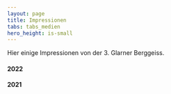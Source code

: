 ```yaml
---
layout: page
title: Impressionen
tabs: tabs_medien
hero_height: is-small
---
```


Hier einige Impressionen von der 3. Glarner Berggeiss.

#### 2022

<script src="https://cdn.jsdelivr.net/npm/publicalbum@latest/embed-ui.min.js" async></script>
<div class="pa-gallery-player-widget" style="width:100%; height:480px; display:none;"
  data-link="https://photos.app.goo.gl/qoeEjE9X25iyUuC86"
  data-title="Glarner Berggeiss 2022"
  data-description="18 new items added to shared album">
  <object data="https://lh3.googleusercontent.com/Vl3yy_-atMtzgCKnVUSVvWg2OXB8kmBdQg188uN0TpRR_NYrfTpytf6cILYAiAK10M0ifzm1LIj4TBTE9Ms3ugGOKb9fU5o8jpqlPtr_oNhv_V5Md8UJ2rpbBIOxRni4rLbQI4KcRg=w1920-h1080"></object>
  <object data="https://lh3.googleusercontent.com/8Z-nUZ_qQornZ5WdY5KgVrdh0jSVdngL85bhOYsv8j3npustHJ-7pQv6DE_LBck06uQTT5yFn3kHxYH6dnQviEmNPidoOMau618KgZhPsUemeKWFibyNK7YFamIXkj0IbxKm15dx9w=w1920-h1080"></object>
  <object data="https://lh3.googleusercontent.com/ASeSGLlgxWBJoBfstfwc0qRvnXIKgDXUNbbkWFsQqJHNhXQ-HRYwDAnrYV8pAQMgQHq7QRn1WZPwraf_Js3hKvUUd15K0DbYb2UQl52atyrT3SzSeAPMCwBV1QxPwPG4n7mjDKyYkw=w1920-h1080"></object>
  <object data="https://lh3.googleusercontent.com/ZunzPD_e2aZH23XBk4NcGYj2-WEqJ5zcRyC_gR0avhw6XSoxRH_kDukj6z9wPTnlCiwZjZaR99cFU95seBR_LpxpJrSmD6Pbf5HoRSirJk0PnM7cX32cIK6ns0icaUla567PNsJM3Q=w1920-h1080"></object>
  <object data="https://lh3.googleusercontent.com/kRw92B-LzciiKKOVTRO8ynopqZS9iK338WpWuq2wWryovp1BAI042Bq6FjANpcIQQNmp11i30-hqrDP8BwVvBsjJCKEipT0dcOK4HQHLCLG-BcoLvDVdzvRPo_nCnQX2uPIkxzoB7g=w1920-h1080"></object>
  <object data="https://lh3.googleusercontent.com/9-fqcTtufTVkMVr4opnWDN3fyh5sNwD4Q3Pu9z4_CbdmRLI0AFZYm5i7S9ylMD25RbxuUnHwSIt2FxWus2R1WEtEX4V6T0gsGNY2EobYDoWoJ4x990m0QKrTDBNDqCWJoA3s_78CuQ=w1920-h1080"></object>
  <object data="https://lh3.googleusercontent.com/q6XB8R7UXq42MPAKzqZOJUNnpKgHdS2qsgEDchSnx8comibZCizuo8hTqCSLFz2BF8EzufUhtaZfzJ5N_Y8gyBRj0pQGdDDV_XcuzoOYdUoW4auGAP5_K1lrvVLJVQEutQEBePDqbA=w1920-h1080"></object>
  <object data="https://lh3.googleusercontent.com/3Rx90a2YSQgIMTLOmt26bp62NFnWEKRQb1aDbiMYEyFZSVctigfdkj1V09rt1rOmrKPDrLognuJ2s742XfFwSedtzbXlKi8bH1ebUuY7RkozskGZrInL5Hi23kFRgO3eIicUMia_RQ=w1920-h1080"></object>
  <object data="https://lh3.googleusercontent.com/rN23oZObYl1cYN7NcjDjz74HNzGnPdDpilbfKrDCAo25S0NANgXQcumRm4kqbF72GwbO1A29tWf_c7EIk0wwJ6o0J5BL_OJd5dikWxX1jfJE4oDLeq_2qasvsNQH-rb6XT0q739qmQ=w1920-h1080"></object>
  <object data="https://lh3.googleusercontent.com/4JSViraaLMXSA3A6uzsJNeH8b7lnX6TYrqqfO7AvOZxjkonfa8QENA5s3sA7OBqXFv3JirMRGkn5j8ZaN1YwPqH09i-uPVl9v3kqiHkRfaL1aEaB8fazeM8cAbMVbcjqlqvLoDhxfA=w1920-h1080"></object>
  <object data="https://lh3.googleusercontent.com/yvak5anA4vRZo58OTZUNswQtue47HRlljH-KBduE5-WuovItNryLu9cLdKClelE2NWOP__PFNHLITZJP-eCbwbo6_oV7kxOgWlUJFu5zLod0tu8qlXOZlNFnK8SwKpXxthemhA2vLw=w1920-h1080"></object>
  <object data="https://lh3.googleusercontent.com/oIYs6UN-A-IMGAqXXx4KFgMemFheGczzIM2KodHEuEWXzsSHal6v6ZC3jOdJlIAp75NVu23KY1Z6I4jsTSdU3jmdozfcvJkNsw1EeRQtCN91EsR958Vbv4K8Yo9YfIeQFzpOJ0fPdA=w1920-h1080"></object>
  <object data="https://lh3.googleusercontent.com/FeO20y6EWvEZEar0ebZVySWIiqS6eT_BCmH4FqQAnMXugMSNKRCcXk9nbYLmpVAcYulHc1o_RUX2UNzzm3VXzCrZrorNTn38uTX0JKZdxOnyGqiSE-rS_VjbACXIM-GYDyxfV18ASQ=w1920-h1080"></object>
  <object data="https://lh3.googleusercontent.com/OZaEnZZ2Ifv-ELLQHvbTor8f1pAOmBFM6zcs6l-bEQffazNt5bu6UBpppB2ue6-IToX3ClKn48EiZT5H8tPvUMC86djfnlEh_oZcri_8Z8U2WSFOcrPZVp-EMpZeMQDFXV4CfRnOqw=w1920-h1080"></object>
  <object data="https://lh3.googleusercontent.com/GmXHy0Hxk-ok5ZZkbhwItQSxzOutdjdBSDomH2D8MVPuND66mqA-_GcbjxIazV1puHnHItRNdz8NXD8rAMX9JXHI8MTuRDNsDrLsraWQ1a84CJ3DKPaxmcXPBerP5Scc3vres7ZpSA=w1920-h1080"></object>
  <object data="https://lh3.googleusercontent.com/4SGUuYEJAqcIzhhJBqNlvaJpwzlXpQwXx1rsV05PPKE1jfvDIPW1U3JfeFVgmBNOOJsL-Q25cbDnjYeCqr5vd1UshxCZx36WfonIqlJss7XzwnAcS1EQBbLU3bwy8QfgdhfOdJCncQ=w1920-h1080"></object>
  <object data="https://lh3.googleusercontent.com/BAUZsgC11GAweWmoc22ED6NBo84v4ZiDjxWDAK_deR6A6Sj-iwwmmo5xNL82QcYttX_lBfBI-M5x4ABAA-DAoDIDtuybtQKECX9GrWLWrmG3NrLRWi8Y8rIT5ZXBFY1WNtDfMvbYCA=w1920-h1080"></object>
  <object data="https://lh3.googleusercontent.com/FgmVAdAt4FPiVW8f-IaeV7tVuKnvsjZQwIxveWFfkNCZxXKs26ETu8byZius9axUwJU8Bh8OVQx_gfDOMbKa0age_mkWqu2Xuj3uK11igL9fhIKhfG60nTXYOyKezQVrhpFgcinfuw=w1920-h1080"></object>
</div>



#### 2021

<script src="https://cdn.jsdelivr.net/npm/publicalbum@latest/embed-ui.min.js" async></script>
<div class="pa-gallery-player-widget" style="width:100%; height:480px; display:none;"
  data-link="https://photos.app.goo.gl/hFTS9tkVXmt7oswq6"
  data-title="Glarner Berggeiss 2021"
  data-description="127 new photos added to shared album">
  <object data="https://lh3.googleusercontent.com/VEnMdELXfcfWYACVNsrBBoItCwcoss42enLdxX0Am0ZvfZYGqGQItnn_r-eV7IacTVM_DHxMj-3MdxE24KV04ixCq6On2v_JROv2t4A2oj1qCS3Rw3uVgTBGfQ7HxSJh0i9j1DP34g=w1920-h1080"></object>
  <object data="https://lh3.googleusercontent.com/85vxjx7l6jLkIlzlo6jDFFvmUQRVsp9A8F0pD12weKdv4wJl2hhe7mTbSoXnGdfrSEoTlJbNuMZ5cyqscQM1usBXan3q783dj7tdotr2apsblpx_sRdimVeFzcebEMNe4R-YziSGrA=w1920-h1080"></object>
  <object data="https://lh3.googleusercontent.com/1kYia5gQD3BYpKPxdhe95adKxiyQhakZH6I9CnoLrb_U6J0cw-AsUrEhzp8QheI5zzpC8qLSa_syNMoqDIlfnsqcazbewyF5NXzcGhAU4SKCpEDJQRPwiCBLA8ZjNTnR1tGO0sG-1A=w1920-h1080"></object>
  <object data="https://lh3.googleusercontent.com/PtGNmT-QnWr06VnQyI2ak7VU7oYDDiZ5YSpgFT0EsVfTZVRhN7P9uuZ3WvOzTZoghqhqiNhPp_E8PnPHY4t6hOFPxnuTSD966BnnUo3xTi8vhnI235VS1Gf63Ns0f7-kS3d2FtgiuA=w1920-h1080"></object>
  <object data="https://lh3.googleusercontent.com/aSLmjS49PHZdeV31CRiocymASIyD91L7ht0rxjDYWRI1O1AOX2opQTE-FuQlT9HfvrAGrvP-FuzdHMbuYpus5Q0YykrIHcfqYdHJUCTu3zc_kFGnGadgyMa1xhp6O-f3tnPss1QySA=w1920-h1080"></object>
  <object data="https://lh3.googleusercontent.com/MDVWLzGIDCXePSRIZQA0Pu_uCfOyZbq39CdC3bLvML4lWYYovlHo470GtgWYXWnQK2rrwB_jYTHuhZT-kmfyzvWl5HRQJ3_s7kEJ4yM0bZonljvKXef33UDkal4EvOa2o1DQLWICcw=w1920-h1080"></object>
  <object data="https://lh3.googleusercontent.com/6EnHva2W_2poIUb6zN05kz-i4vpHNSV1ioLBNjfIvm0l1By37Ncn_Aunea8MhoGnSnQ-vtRe2e9khzHSCffTFsbImzF_eQI4PPBhx8uTHhlfeLLjBchtcuCuctSrU0r3ZpS6H1vHXA=w1920-h1080"></object>
  <object data="https://lh3.googleusercontent.com/54kJQcdla9qdtIQMmvWJ5UsCWfLL_1c5NsKMn0M1itk-N1MHly91FEkqvWEWfhVy8Qk1G3uXSz2LgGBiyifGbxtyPX7eQVe0HoAtVlwfAi4v3lRQR2ltXo44SF1oR4BjRe5x5DwYHw=w1920-h1080"></object>
  <object data="https://lh3.googleusercontent.com/MVDi_GVP7RlcgX3eLK_OHj6bfJrRSL7oa9lMa7NNJ1LsI-OH5ac7xx9jb-YlIAI9hG0voPNNLLV_SnGAej66FLjchrbu_VrSyqgxEdzNuSkqkYrZG0OhymKTCu3810NuePw7heClUA=w1920-h1080"></object>
  <object data="https://lh3.googleusercontent.com/B2hIQ3p21WRcI1MXdYnSAUcfpO7U_qbniKLiQ35YRDtv_B2tlbeVA7yKkp9g6Je7PpOgQ2shwOZ-HNrAjGq5RJ5p7Mukd7zTuNesa95LuowNv3ueIcQoKNORDyp1wgjrtKoPp2jRrA=w1920-h1080"></object>
  <object data="https://lh3.googleusercontent.com/se-0JC5gAXOiTFhe83-XDLuQt6jxUrr_EzQaf8s0gAjp72_I3sty0YVuP29Swoy9hPWmPmjvsgKiej8pY4qWEbx_Hx2QTqOHWQ9T_u8ez4Au3JTdZcQkusiOXJzzai3OhSqz6aMi2A=w1920-h1080"></object>
  <object data="https://lh3.googleusercontent.com/h6eH-e58fQ0bSs5yKRYFP7tQBjtVe-a1KqSUI2LGv1MAaCWhPhNnoPYhYIcYGY7ezhQiEUyQJkJyWGPILE-hMs_25xQbdW-wFDUbimKJCYVEae3bxZ3Zv9k_zgGL1VyjEamgqPM2PQ=w1920-h1080"></object>
  <object data="https://lh3.googleusercontent.com/hWzZ2GLt6c6h3jceCzGSBBrp8iM_jnOWt8uOjYvVfr2i-mau3kORCSEIISee2pNYyeIQUZ6daL3GS29PlhHiNT0NWJVDFDWvJLTc645YTieWpIq8VAOZy6Ozoor5YX5o9S5jz0iSzA=w1920-h1080"></object>
  <object data="https://lh3.googleusercontent.com/T6mlQY5ijaDntBKgN_ppgQOdC1I2VG2OqZyqOs5_4XcL9b_Ck1G4PYfxfP8dHYXvbW9r8ezSbzV3m1wz29gC4fLT6boDtOxdJAV4TeHfiHmxVE60YJmnQq36ZcPPrQr7bLoW6XLTrw=w1920-h1080"></object>
  <object data="https://lh3.googleusercontent.com/9jcMZukoOJDnbeYx2iM8krbhy4T96f7INdAGy73rVxAruTw88fr21gdUewnvacHksPFg8TLWPUaHKKYf-ucMm20xjJvCykfeKWnP_Nd8Y-7mBwCl9dUfjJfab8dAmXyODhm9IWwudw=w1920-h1080"></object>
  <object data="https://lh3.googleusercontent.com/-NzOhF0qSK-4MAh2ciq-VqK_BGvrhnS01Qr_byKpSfGFU1wHf39Q2HJ4pDeJyP3b_wGE3mdkjhUd4DITuWXy0vNuLGDdZAzlj-A_lrq8CB9rUegt3c_n9WwZXCN6RIWpwcFw7zoqrA=w1920-h1080"></object>
  <object data="https://lh3.googleusercontent.com/25QGyvaAYFWTxwrcOPahHPECisj_D2Lix61mJkl4BHZyOqMWDKizKueNiGE2_7q4f48tmORX2gTtbQXoTyHDF9gBYa09FbuvRA8oIYB34AaaN3gpR-PqNe6J0p5lANH4wkqd4MiOvg=w1920-h1080"></object>
  <object data="https://lh3.googleusercontent.com/_o-MNHCPki-NvViSXr6OfaWecUm58OUpHI4Xi1wGFuq_r1-NkGoTJl-RsIkmeB-Dd8gsjb9Z-RxT0g-_w82prTqyKobEKWWlh8kID1n1O5qMZfrtCto7pCVQCNoiVpBMRnAOLyFTIg=w1920-h1080"></object>
  <object data="https://lh3.googleusercontent.com/JmmuyEvxHjLqcTp9UCMwCmkrjfUTSB-PLfiLpSeCmSelpIXNfMRTN7to2vYDE-5_X914KtwqPgMxc_381lApBKP4gEEnj4UT2gPd2icG0N--uoz95IqjYy7CeX0CnildM2d2KlPumw=w1920-h1080"></object>
  <object data="https://lh3.googleusercontent.com/pi1QLkRnWPPHgO1ZkJBm1XacpXkbpu71oUT0_EMNfYYFrVjgFJrZX4ek88JAoGEMD_1uMVlNXffjKIK8z_ibCLPzURvickkL564jHJZMsUa0Fh0swGUnoekLEETZXYFA7SncRVfoRQ=w1920-h1080"></object>
  <object data="https://lh3.googleusercontent.com/Q7KcQs632cmzSGZmvFaNKm5XogqH12qSV9OOHbVRwVX_4ZRiQKXIAiLZMruaobJmKWnTylaiqi8f6x90b8vkX6X0AZa1Z_NXhiORqswNn877w3ltoHMPxCjAniZiNOzFucGuNcGsQg=w1920-h1080"></object>
  <object data="https://lh3.googleusercontent.com/pXo-X7CUnaZATWBOeeIY7NX9Jh8fta0PE5C_4ixcZzndISnSgCddPZGxMpBJKJgm-CssWLPfb2peHr7CKfcIwGCA8ujCH8C5RCdUKf_PRiVKKQp-xTNwsFhCpZ1eii7MtjZw5X8WYA=w1920-h1080"></object>
  <object data="https://lh3.googleusercontent.com/bMVBqVaObZwS2oo4R0qK81q1lFjkpeduJbwT3xW0gKcGQrjeJE6QUMjamlqx9sCnqf-ihTo0FkazdjgJZr-G6E7bTNxGR-8SRjurRLZLsfbtFLPJURIe5esr6no1YhuTv0Sbr_dYNQ=w1920-h1080"></object>
  <object data="https://lh3.googleusercontent.com/eADSXUWNevYCqHvL213y0_JjjWJiOdP6I05HvEbu3GX85ZPp33cr4uoLAEag7K1P7ZcPVEjMoRWzvJIYtRyAb1rna8vnBQXzQHlNM-st_9K8IFOSuUE7O83CLroFiwnIXdWcWAAMNA=w1920-h1080"></object>
  <object data="https://lh3.googleusercontent.com/FLhTT1I4Q2qVjRGR7XuVkNBmrVpOTIQnA886iM5eg9WCT0x1mSls4OWtLRlrj40vxblLB1G1D5AjSM4q4fNEd0RJllPehbW7mhYO6PRtsRvg1VPhvrcox2Ft6wujJJw2mPVB-lGH5A=w1920-h1080"></object>
  <object data="https://lh3.googleusercontent.com/dmRQ1zTi-9xmyMnHLquPeDljMq_lqx5Owcj5Mys77K5vqh0TnVMar8JGZK9d5k9slT3PMONg5TClPI1NgDEqJNwSM02BBuvHxVbTQ_r6j3JHXwgOK5zBbtlKYE6nHLgTfBKOUg-UlA=w1920-h1080"></object>
  <object data="https://lh3.googleusercontent.com/tjg1MNgKDB7ka_Wk3J4rpHkPHaEM5hWJ7C7O5l35IZZIXs3F5LrgWyTu8V6n--oQ-mbCsuYnWLbFtRsF29j0EZXgXsDv6MmTnRFcNrjkTJlgZBCRcaPptbGVg2LBCPC6XOSxvQ0zoQ=w1920-h1080"></object>
  <object data="https://lh3.googleusercontent.com/YUmTAK_6Et89NFSAy7d5_D_OcNZlckM0EDdNIE35ldjMcxUS1dOP03ce1ME2Ygwy-8N8u8As5wzZS7QMAbwI6RHSIqIy0z6mxLF6zWR7auh4eu73J9r96npKdQRwNUIhOB0bsnAaug=w1920-h1080"></object>
  <object data="https://lh3.googleusercontent.com/TEyHoVfIVvXT1SwhwJc-Pf1sViQvpKeZytko-s5m1yRLEAIMz2hoQFoP_vXWJuC1VHDWsoR0NrLY-2miruQgolzMI6xyHyCxhV8L9_HxcHNBWKa3q8N9sgtyyckh1X6duTEN_S9JVw=w1920-h1080"></object>
  <object data="https://lh3.googleusercontent.com/U3pizrPhLADautAGxMzji_ovEfkLcSpP3NhkvEkt8d92FK-enDVpUw5X3l3V--yFdElsAXTL8lR3xU0TUjDrzpiVCjR-tLzf__PvFiNC1HpSXQr6BKX9RnaAii92fFdCAmQi1KS44A=w1920-h1080"></object>
  <object data="https://lh3.googleusercontent.com/RDwK4fbwQ_Q0vEcRhz9UcZDV_cSy3cK1adjICShg6EgF4ZBdWKQQ18V2_35GdDA7OIGDe5qOe15hUMV1tgPpaxC3Qu2mjiKTsiVubmBEm639qOYvm1HKJcw_1aIQWdcWiYa07td1lA=w1920-h1080"></object>
  <object data="https://lh3.googleusercontent.com/Ph_OlRB5jscPsICyjjiHOTWgxnlsnD-nKUEYSQgZRbPxSnhhzUtghTjKCP_UECYsv2H1MYGuApcHFG9kYDXX5Xg_bbqL0vpqGnJOWlUt48JLNM3leIT4NmDOA6EXR1Vazzz5C-Nskg=w1920-h1080"></object>
  <object data="https://lh3.googleusercontent.com/5RLFcUDBOGnJUYOO5Z8ZRB2388Xb6GFhRNv5AOmzzJH7InIxv-KoJF6_tPYQgMcCZt5cFah-XpKBm491oYcQgAkHrHpvrRjBxZyxGS8xhWQ2kEJ-MZHPUFKL0yrJttykdMxTEPIcdQ=w1920-h1080"></object>
  <object data="https://lh3.googleusercontent.com/nauNy1Mdoap-FNVkb7sMkbHHtZmZb04E6Lx4JhrFl5d6Yka2SWaK0bT7At6K5pkJGGK3Vi-IC_BuXe9-pvT-h4dIfoFiSXLMtllu4V76bFB9gsqjEKurXAs7JFPpZNwx7gqNdKapdA=w1920-h1080"></object>
  <object data="https://lh3.googleusercontent.com/7vE_KDygKYY7O9WUDkwMy87UGjlf4KkKlvK70BaKInRjCchKIU8eYeQUdJqjUsWaWsmC8Kr863JmpmSCxM3GggshNLNVQ_61-lZ1TlbfNzGOC6J_5CLSze007DUGYpYpFzaEcmg8zg=w1920-h1080"></object>
  <object data="https://lh3.googleusercontent.com/-I2ZWQ04-W5Ux-bAmh3j7TyOtUlLlqgpFbf3gOJSpzqhd9CYX9ZBwDi_7gkxrB_hLayEPSMh9oIhZzVjctET7HQQw4wtrCJmD-1u7dJh8WI5vU-bO1du7jjQwGqVF_xUByvtDzJH3g=w1920-h1080"></object>
  <object data="https://lh3.googleusercontent.com/OnQBxEBp09fv1fr9pQFFRaftJQBHyO8lhovbfd2VEC_rO8vVxYskC9iLFiv6KCzi8uifguP57Dxkzlc8ZQ4uYAbRRcyaOKHJ_8PadtxRC-N6dzB1DgQaevLzysBjUXZS9UVbXbTcOQ=w1920-h1080"></object>
  <object data="https://lh3.googleusercontent.com/l7mtbxkYm9bHfUZ94ST-DsjdJJdPaKxht_CUCeV9_6S7MyeY3tHsdamTVjE_dOkBpeod0-SpAAsfYlNR88bMXRpjJubaiKsJZ2elQ31fn5kpOMBBppcwCj7L6huBaD-ckVLFlahX3Q=w1920-h1080"></object>
  <object data="https://lh3.googleusercontent.com/bqgoVcQ1_gqhGjjnhy6OzW4y_f7k4_xBlYiZa-o9NlwMOABAGLbzn0AP7FUT83j8EndI6NvD02E9WzGyoa3XWW1Aaw_h258zP_Q9zDghcEBgT2VE8v-iYKZOEvDb6nZItFysf13Qng=w1920-h1080"></object>
  <object data="https://lh3.googleusercontent.com/tZADeFeYWfKq5bbfCnK7qsmud4LbKFaftzPtiH6srt1l3U5rtyelf9MW4N1eCxTdVZCXx2V3dmDf6Nz4tGWa4Wnf2QCotB4q8sBDNTpnJU0gbin1pt5OE59W9yT4BEiYc77GFqnjew=w1920-h1080"></object>
  <object data="https://lh3.googleusercontent.com/EDfhCYzaMasMAgdlPMTB1Ij_uyNpyTd0kuc9Emur2xoTFYLmhOnjPEEsR_Tc7tQysi6nFugDTY6_7r0AUaEatwvlELq6up1KY_hAyVg55A_JzAkokjL3Yf4A7z_2Af2MSmyBZ-r3Zg=w1920-h1080"></object>
  <object data="https://lh3.googleusercontent.com/IoyxafKNo0YcL8w7il2z3nDquHsZdGt2i1771MGLwdU7WHtYkqJd5qOnehQ2X-GStybB_0rTKcEI51WhQPFjbGVaihFOumhUKHcaRAMYIyPvv4MfLVtcdjAdezZViNG5L-BKYKbrlw=w1920-h1080"></object>
  <object data="https://lh3.googleusercontent.com/TuwBd4OPHne8MVfiRTiH5qZ_320u_OxyNiuWhskDjU7NFC7ylIjMd2-DbYIPSBwUTJ4mvqZAGt69qk1-e2uoKpx9nQaBbbSFciYgjEoK_ZOrRfMWeZjbx6JwdGgJFr1BNmX_gx290Q=w1920-h1080"></object>
  <object data="https://lh3.googleusercontent.com/cxPpATRjNEVV0hdXR9Uv3bq91GG_2Q4GFbRrKsK8ThAKj-ErD1rV9nHK5YbC3B-R6LwCaEKMb3Ba79fnV8nj9PWOPwWh2gJx2FIh4XNB7ywj3bi4FlkL5kXB4OigyCNDAmPeTNLc7g=w1920-h1080"></object>
  <object data="https://lh3.googleusercontent.com/R3X_9pdRRCJ_9IH87CC6tWZQAmw56ZPrjLOyNTavcb1W-exbfX-F_R-XfVh77-UhiW-cSRJ-P1oOozzG9pWrPmVsBTMvXdTU4Mtj-UexXjwiOj7orGIsRctz-OTJbTRoZAdpsqnbZA=w1920-h1080"></object>
  <object data="https://lh3.googleusercontent.com/33Hx8ng3vkLz-WSmUJ9EYRQEoxrsmvsQDtBnuIsQ_EUXdsokXoWY241bsSSaMFu75ahUXKR2xmDMXgxcsjArirE1Y4mPUBQPL84Vf-1z1VhQzi4pB21QEbqf_WSVLOnHwE0SfpPWww=w1920-h1080"></object>
  <object data="https://lh3.googleusercontent.com/5Q4MUawmDZOeZPK6VeBs8b9zluB1svHTCnbskHsej5C93b0svY-Jzkw3aT0RDM6UZ1VJBTO5q9x1mgeWoVppfi9BfWSlTopqzVFVqX2r7_uiwRw7hULumqtWqfSocE-EOrO3poVGhg=w1920-h1080"></object>
  <object data="https://lh3.googleusercontent.com/zpCPeHYsPh7G9am-4Pr6vkQXDzGz-wkGP4vQs4INeZbcpuOjMte_9WNe5BX4yIpDmDv1S694XX3rP8RacFqEn2Fg-ydiT5_JXOIkJ6NuaG-fvZBjI2SuglarY-DcgE6X1mwhD7_9Qg=w1920-h1080"></object>
  <object data="https://lh3.googleusercontent.com/jIkkljGzBNTEPeoRcd9rYtnxbsB5DO5K0gHNT_VrKzhSCL2yLIUYahr305P7YxwyXE3W79YEHfHYG9CEaKVEoBpso8Qh5XHnYcOWB3oc0ObCzTYdzYQdyXBMRk7_Kjl4LugHXGoBww=w1920-h1080"></object>
  <object data="https://lh3.googleusercontent.com/_EQRC7IXPfZ2zLLW3-TUf6r8QjG46OGWmpYILuTo8-qEKh_9uxeTiTWTQr_j0Rj4FzSdolxvC7S9hh1Srou2fje1ghznwcMB8QMXCTKj_f4zMAD-Wf6dfopp9VjPFmGABlo5JFVPsw=w1920-h1080"></object>
  <object data="https://lh3.googleusercontent.com/OG4vGNDid7qsqBHrzKGs8HK1ipzkO92wLBzU27PcSw8pp8sg0RsMCkCAL-vKeicXYIgcfYSynODcQqYxo-1gNFtJeqNIzL8cpwtO5lLt9johURaFtjVA9Ssu_nv2OeJW0hIqqOw_5Q=w1920-h1080"></object>
  <object data="https://lh3.googleusercontent.com/tfDYWZ8N5Sct5ZqRu9W66Vt-wQam4l4J19fDqdsMA37y4bOnFx03afE5-X8GKWxx7sPceIFdz03JdEj-Q-KQyKm6RfcXvturfzcYXb5hazRUdF75n32e9l5_ByzjiZmHT21Y_kSCZg=w1920-h1080"></object>
  <object data="https://lh3.googleusercontent.com/xi-YaWEFk2rdH0C15-7dncNaBgQI6gwCjVMXqdskgUzvadqfRwOFM0Aucmr1wx4U9wiOOLYEo2RXQ9NyhjgWTZA85E_T38qODJmW9gdi_HEFuxk4eXb1TZ--5xZ3d5cDZu0ONBYUqQ=w1920-h1080"></object>
  <object data="https://lh3.googleusercontent.com/4ovc8yvqo840v5J2OVq9wBNK06ip0tyLo7OKW8FdDT-0n9a-kSiSJhhHalDfcn65wqSaQ8ikgfrgq_RJykbPkHAZu0ukzyDUCnO0T-rervelO_CfLQgHxsHzjxFakSvkydZ0r5B-SQ=w1920-h1080"></object>
  <object data="https://lh3.googleusercontent.com/ho5fDbfYEwA4vfvgihSvAMtS0MBPD-LHbjx9tNJPQQ_Wb9fOWjKmhEV9lcDPuuUP5XwKrkFIWCDq1BfnHgOJ68rhRjNQXEFllMG2vIX9VVnncN5Es3BZUuPHVLNNyhy656taKXhxlg=w1920-h1080"></object>
  <object data="https://lh3.googleusercontent.com/eaKorBMtqxyoc3vGcrc0gLre8eRtUTJd41vF9iCDFrqTVWh63xjD1meH-ZjxtjoptkVhjIZE2XdvmiPyjmq0tHi_MrLucszRs7_qvQWjcKWjsXRgBfDDSZDXEtoOXKQwajYXZz_USw=w1920-h1080"></object>
  <object data="https://lh3.googleusercontent.com/9dIXY08165SuI4kFawm-wFHwLixWxmN-r7XETEDYIuy3TvGFHF4Tf2CrOTSc6H_ea5dzyDYifMP6u4PGt5zXWIVVPyJFf64PkmnZJLuR_S0H8hc2HxM4NILtQwYWRpHl4a-9XQUleQ=w1920-h1080"></object>
  <object data="https://lh3.googleusercontent.com/WA4s1eKAwnFBYZjOxlGsfufu3MUbGpP6Oy2nqsGiM-Wz0fRH5_IS_vXnY3_dnqozR3BiANAoCuj1PDr6McCADErahyvewjXDU0pvMQ39rA3MUZ3jAyG2liQeEeebzSIXxnbHLWssUg=w1920-h1080"></object>
  <object data="https://lh3.googleusercontent.com/z9megRvudb7whAE3I4S7uBHmJAJzRAq5VAZW_-zrZp3f5l4jM2a0cPDbVS5RfJcc3DZUr2EmfbDegSFhM-RXzD9ZDcJy5nX8E1hyo3JU_3aqQL2Q_UbPgRPYstk2kR1sq_JWZLgsYA=w1920-h1080"></object>
  <object data="https://lh3.googleusercontent.com/hDgGf2rP5LVSgHiN1SAaltPB0NHAUCXYjU4LBc5Bj1ckqXSDoNJA0JHyWSBKMBy_o2ekaBlr4JU1VJWad2MhGKUWlkN4P5JY-90l1_kD5-SX55GMv_vgvKq_S-soqPZ2SkAm1-gOlw=w1920-h1080"></object>
  <object data="https://lh3.googleusercontent.com/CfllMeEuKBtaqihXkUPmEvROGrpv3aN172BsrLKQTKV3FCN5dN2A4ekDpBY2XG5Ipswf_bdhiEDTuan6kmCJDiQ8gVsta3hcUPf4LuSbha8P4nXOw8DvpBgAINO6wXkIK0Vpsj7DTQ=w1920-h1080"></object>
  <object data="https://lh3.googleusercontent.com/-PTJVpTogCm-KQTLSe9RPM7UbCEo5RHf8HC2JQ6Dq5ubamuS2_7A9yYj5QgiNu9aTjEa1UTewS-12ib8pFeDnVO6SReeNmcPDQmYJLDjsMRKPxuCjH5_bAsRzqIdTy9T0nHYmAwL-Q=w1920-h1080"></object>
  <object data="https://lh3.googleusercontent.com/MUqN146oXJ4MtKOW9hNMpIT2X9CcETI_hmI4VTNlHMeMblEz_FdB1KJioTMbrUGoN3c8VROkkwnQ0wUTJ3kvEk1Xa0gYE5pEtpA17UHAWj21X_H5AKj7y_1GUfw9MZT4dxlU6ld-ew=w1920-h1080"></object>
  <object data="https://lh3.googleusercontent.com/Qxve_wQ-uz1zlCfkyGpuQCRicGSwU6yS9Cwv8endi7hpeDN-tzL0PCdl-8vd7JfuXyWK-UEyhXGZKFDJSMf8MktLavmxg3qaOHu1i6cn_uiHEZpTbiuGS6USQFtf3yBkHBJ1nIZppQ=w1920-h1080"></object>
  <object data="https://lh3.googleusercontent.com/H1JqvVfckvPZC_KFQoqxlUgByPHyimKlHaXIWkrQGGBs3-A499ZixLpryfGfFu4IJ4nWyMvNbj048Q2ez45ssQU4RjMwfn1jG30G417PbqSkuWq7IaWViSAJJZEOCNwGvmEHyv6Z-w=w1920-h1080"></object>
  <object data="https://lh3.googleusercontent.com/_yZyJ2HgKcX3MQweicoJvBX-Pp451nTeKBskFEWfNTV35iQFce0phCO7sr5HO7o0TzPv-LNqIerjOfOTDrRlwx3tUkWK20w65oF0XibQgqRTA5mPIZRxEREw_yGtfIkVVj10MwjKCg=w1920-h1080"></object>
  <object data="https://lh3.googleusercontent.com/jEqQFKrOjkV5KT_ZZnr5EXBA3EIVz_nVWXz-K8heIJIi2sHs-ofqeunHRpKsEOoK_i_I1y7tGuS2qnsjCFoOYfQAINDZZMP5H6clQhHEjZF2ioMXVrEOfSFokWR8sD4h38SdudAJhg=w1920-h1080"></object>
  <object data="https://lh3.googleusercontent.com/w-sKNM3vgNPeXjbok1Qo2EAfnOIw_VxnteiupB-ExNz4r5ECLzfJ5ZayIn6fty1lJzOlGH8mH8AwxeO8vs0trII_WT0_oEQxmHwXQA47UnWxeNpFEmS1C5mRWYmlqMowmXf81gguPw=w1920-h1080"></object>
  <object data="https://lh3.googleusercontent.com/gCmmB27ixL28NDS6W5tNP95LK_CligAFPWbuyayVPL4mZ4qS6XTIhH6wHrKQUYJVG2OgfySXbry5AMhNlqtVcYlQehurnLgvLQSoEECN9oD86WIkJQQ5RiHxrwDwymVEh0KcKsyWrA=w1920-h1080"></object>
  <object data="https://lh3.googleusercontent.com/tU7guGHcUAXYXuxGKxk194zZ5JXdfbouPndQMx7q6uIAKwmcgkki9ysw8I_CO_M8fGDqreXHPRWHxBLxgsKAh0mdnpr7Qtgb4UEytIBi3XqroafvW96LxxMnA2qKQl5NgBGys3BC8g=w1920-h1080"></object>
  <object data="https://lh3.googleusercontent.com/7n6WbP7pAQzmlPV-fGZqC1W9AuPpjWuOZHuD2C7wIRc_ZHapehQ8CGnE-Swh2uAfDfCu6S87hyS92-zTEtuAmrfx3afGt2lulHImYYZHcBoO8sXkXg28U5UXSaI9WwPnSg3T8UBOsA=w1920-h1080"></object>
  <object data="https://lh3.googleusercontent.com/0pA86B2KVJABGrro7l3B5F6MrzVbZ2mAWdgap_QtnC3ogYpZLMki9nbU5V-SwOVbIh6M4sKdrWZDdcwO26rFfDjZUbh2YaooDiIRCFm5PfZEAf1nW2prBWB3_3vbkAwKbQRvMfS-Kw=w1920-h1080"></object>
  <object data="https://lh3.googleusercontent.com/grxOqTqQtqS-vqDdGEFEpA1z2WQHzQo0xnMtkNEjE4ES4kUNp31ShHG9lmLkN8tXVwlT5xmw28Z0Yf-lyJl6wQXgqkSb0Xm5HH2wTsxl17njQMYoQQvGJAsY5FJr_HphkQTjcWumNw=w1920-h1080"></object>
  <object data="https://lh3.googleusercontent.com/Ijxj5LoycymkpOC6JBIS0wLtqNi23rmpZP1biHaBT62xI6oU09YvEauw17OgHN1N0L2DYGHwcCwPGqgyCEfaqv8EN58HoGm5Gl5kgusCRqydZuNr58Yg7l2MZsGaNl-fdNRSaynC0w=w1920-h1080"></object>
  <object data="https://lh3.googleusercontent.com/HvY1o8AYcKRy4V-KIofz2R-vOThL6HUUiqSPKBnQkX-BbLMGKiCKznIduxKT6PdrKk4YrcbxH5l_Bkxu05bTSe2WYOY4T3EKawvLaGFCOll0-VFo6jPX1vw__t68K2RFwUhHyINH1A=w1920-h1080"></object>
  <object data="https://lh3.googleusercontent.com/RkFXexZpfmMJlba6uiskO39JrD5ZlTamZhKSKwN5QAK0NVGRdf3JIsPxkcbCjKpcKnIw4JfLeZeetkLsr3RXpjN1wuJdN_RhfeO49MVcFQ0iO5VLhTaV_eF9XpF91Ekv_aCtabe4Fw=w1920-h1080"></object>
  <object data="https://lh3.googleusercontent.com/o37QtrRodEGrDN0cuX_nr1eLAdbboLRDQfIvBiVJZL0sIgf7pGysjAEIHwQvuB52PMKnP_FYMYNs-RqSKHuqneQ8fBRRFyhgakYwNQvtTDDi9ineeZ4L2R3A7y7Tt9pT9tvLL7EKeg=w1920-h1080"></object>
  <object data="https://lh3.googleusercontent.com/MgMQ6vpI5KX4jByne4YOTwxM9ij_fQ9t3Y1Gq7tMm25Hj2IzSoNT8GSrE864SJA0gZOmvgXXlu-OBf-QRb3JEXGcDXTPWbSSajkLX6H8Z4xuMGn8c9cKjHRkSDl9yLf_o4GZfs28yw=w1920-h1080"></object>
  <object data="https://lh3.googleusercontent.com/PMTq-qTptXqWUaZZ93_wYEUTGqWGi4wlQ793fEygojHvaVmB1A0pFXmE8zweG2o0PPSCubhAp9cr2XtB5TWkjQjiWXcGy5gIHxJ_o7TneRwt_zaa-o9dM0s9d0l4oL5JEF7mA7Uy2g=w1920-h1080"></object>
  <object data="https://lh3.googleusercontent.com/2hECV9vkpebVJbqSNSoASbKOOtnf0kc9emeSZBkD-GrJz4R6kkSL-zCp4RyAk--_EiqiW92mGvXtGmBOlFzwAZMSs0L4a9PAzywK0NOAZVejQdOtaHlhlt24u_L4Pm3INTiVJO_frQ=w1920-h1080"></object>
  <object data="https://lh3.googleusercontent.com/aeALJ4DJoYYoOKa3LvZGd_I2XsdxUYb9E_Y1ZgFPZtCOFyitJis2ZHQrLD2KqukA_ZLxltrc1rv9fufJ1dCgXKm4izvgBkrFYD-oTYIHxJZZB_4Q-w6nDKO-tlXw30Ght-PR8H5nkA=w1920-h1080"></object>
  <object data="https://lh3.googleusercontent.com/vjGg3x3vA8wffXyVrFP9f_KcjKsBDkUCKlchDwJi-owjV5ZvWiS_hS5IlVchGo_NSeWCvJtL0StefteGhcsrVLR_VxYVHVurykDAEQH2AEuHlb_3YQwt1y9EuIUZxwh2neuTI-ivzQ=w1920-h1080"></object>
  <object data="https://lh3.googleusercontent.com/oQJNbuvKFlnTIhuoadIc-AEF401V0buuGY-U_BMOzY1Q9asQZboS1zNRWdJPrYlyC4tEHBtdHP6MCQxN4djrO9_W2ZhMPGhdD4WUYXIlGinNf9bTYnIqrZ3f1UZqnvyof7xdSI7dVA=w1920-h1080"></object>
  <object data="https://lh3.googleusercontent.com/O9NbWWpjNpFUNuqY7ytPvbDJp4oSWTxO3LDR_P1vjvr9xz5-mIvRNkE9pKSN0A9XQBZ-_abgQXKyDKKWM_RneOSY-yJLbiMd9UFSF_RAEQUp7y7521lvSWWTnc7PBeleNZtqNoe1Nw=w1920-h1080"></object>
  <object data="https://lh3.googleusercontent.com/zubXKxiis6Q4I630kRqMFneWmBWtgnHDUk02ffij-RwXXi0rACEo7cZdZ9N5Rz7migOLAImLKFImhULqMR55xA2MxQ5G55TVDVyXe0ZIcH-DNK6L28REQcUpnXHlO9DfqSvlhxtqnw=w1920-h1080"></object>
  <object data="https://lh3.googleusercontent.com/aiRxlwq25Qk0cFro5PKmft3L3vtG88Rp7XV309d3Yj-tK8iCfk0LAolnANcMtNeoyTmKxKQRKylM2pmxwApiq119sidtTqJommKfj6hij3kPrVQoqXaKYJNpiBwxzzj_qh-0sUiObw=w1920-h1080"></object>
  <object data="https://lh3.googleusercontent.com/102mu5ymxdNF4vPhu2CRdvvg46nLQMxR8nHgCwBfs7NDv4PL6_zFZmW8lAcPTJ_o3lpYV1bt4vmRdBM8Z3KKGxgpa0527VOUmluIxP6ucC-X0qGkhm4M_9V7qCh-BLMod356ppDheA=w1920-h1080"></object>
  <object data="https://lh3.googleusercontent.com/uzkVYLa-fg7Dy_dGA4GRpOLcz2iJ_fSk_I0MoVKg63jFGkwPucxwzVc9EKZJaKhgpYy3C401nBvgl7d-tvSpZJpAyjVx7B7dbH3Z1R3x0Yml8ZT_kdF3PGfKRrVZUVVdvr_DTMrPfQ=w1920-h1080"></object>
  <object data="https://lh3.googleusercontent.com/1XJh8daYlYp8VZGyIybl8sag3B9ZpdzahH7ZT9tfsUVXKfsBHV0IKjqTkKJ_tkDNahu4OsB5zIHKU5Gwpx9K9ycpylwDkLBRu9tHgxd6rsJh0QVJfwMgLOBhXO_wPSezP0qJpmayyw=w1920-h1080"></object>
  <object data="https://lh3.googleusercontent.com/Dk0Cb1QV02CWo4po7dGcs18F6sT_O2kEbh6pF9Np3hZWEMmdwotmU2VLL5feT3qVU0RPQLbhR4JQHBn8LL-M6UA4UcZ_7H-xc5hDdJ4NbCXFI8R2nMO4GbPhtv088bnLd4-Fv6H_OA=w1920-h1080"></object>
  <object data="https://lh3.googleusercontent.com/AyBc8Da8Xx_PNKNqaKuqNfc5foqmAWoOKM8obV7bt1Lt_BoMuC1YwoXVeToSXiS3wsYybgo_gXgBXyGioqwPRrhyZEtLLV_Eunt16dyZuTuwBf0ttLxJXt5b3bgrAEAk7k1mF0yatQ=w1920-h1080"></object>
  <object data="https://lh3.googleusercontent.com/AKqe-ZPNLFFf3EdbtWLVg2GPYyO2G-61UKS_FPG3AZWo6ieNwj6676LC-jHhlNMkHxpOqLiEe_Y9iT4_JUjHepYSmxG8HoFhKQN9bB5RGKzmGuIxN6KxlCAU418AnbAZlq0KACBwFQ=w1920-h1080"></object>
  <object data="https://lh3.googleusercontent.com/wb0Yl124k9t4u8q-e6e41rL2Kg6NDOJy7arpVkrvEKvRK54dMvpIrdXWFkeGMZvPz2XH2Kq6gUKbR05Mi4olDVuhgiV1f2anygsjHLTf_Mi04a9TuiF7xjQcXQznf2S2yrH14GCKcA=w1920-h1080"></object>
  <object data="https://lh3.googleusercontent.com/-I8dPks525pKnrvgx1ys1cXA5M0Q9pzK3euW8kvI4VzXBJuqPZmO9louQbZqGgb_TvInOmBUoV_MyJhmILwtxEFkncLBSy5PEpGx3dzHnrVQ7mmYFZmhdFhp4c0Xl9otOVTzxCOddQ=w1920-h1080"></object>
  <object data="https://lh3.googleusercontent.com/QoveMi-3RZfjAOfV96Z5njUgBwlbLDENfIWBUDO-MPum1lJLEUV7ZENCPadrHGc4qheWADiLFJUaqKrwnaz6I56vBDRBLEPCxgyXou-lWh_JLJgrz5helYdPGi8F8AawTE3k3cmFMQ=w1920-h1080"></object>
  <object data="https://lh3.googleusercontent.com/6HKrl3EP-lBorlq_I0jV6K_0FpOXEwMC5A9VCUT4aGlckFuHvcJGSSrEam1vzQzS5qnWFGskGzL6Xz3ef8sl9CEczvvWlUfyKFRorjj-z05gXeMEpWbO8Jzin_4VpLdmFlZT8Shgfg=w1920-h1080"></object>
  <object data="https://lh3.googleusercontent.com/4eGvyYEn4C84nzNmNgQz5bWTGYnS305mKkg5OEw9msjgNjmBYR0sX6qB7ydFFvjb5wl13YgO226KsbDvWySbUh7Jut0vmlzGxPRhsct6So0E_Z0zQNAaqz0CpXh-TWfKq_DiObqVWQ=w1920-h1080"></object>
  <object data="https://lh3.googleusercontent.com/QqpIYt2cJnmP5oROlxlBwbFYEw_bFmpdIrasLC08eGpwsUr6EhT4zIe1JIb9nAuewmdYUwtIepYqabbt5scOl60CTWKm8bA7tQPtO8qbjbXdy7ThcyodSJuG-dZPSbjPkJcV21tW-A=w1920-h1080"></object>
  <object data="https://lh3.googleusercontent.com/dxf6ziiI5foFbkDb8zNmNcYqK91mKr3Q69eAdbpaPqRLoQnbuRas-akV1wH3fW_zpG_6hqsRxf-8_9_lacSMDhLSxSHaNpEW55Kx0vwENHo5FHncyvEVgpSlhnoT7RGyUcQZ8LUxaA=w1920-h1080"></object>
  <object data="https://lh3.googleusercontent.com/6_HazR8tO1CtWUmuhCL2IU8LcG9X5tRaunAX_705Wwg7gToPSYa4caCX3Rk0bcfBnnQ0HNvGv_YssYwTxiwzHPpegNrLJdhXmWCsHAWrVHt31f4JpjvaC4n6pyeDHN989ej7yzv4WQ=w1920-h1080"></object>
  <object data="https://lh3.googleusercontent.com/NkXRYqxQ3IazP0JlGHBRLP_jre0uTotfh4Vc7_owZlero8a0JtPk9nu5e0XBIpnMih8BFFvoz5hTi38zdVJlaWZO2b9EP8k9vjzztPNR05GjKiqrZFJndSycDOKjmN18pEd8HUiDsQ=w1920-h1080"></object>
  <object data="https://lh3.googleusercontent.com/MEJQMIpgwghBBwcb-WgfkYcYm_GXlWds6QR81ph1cAf3X1-1pFoun1la3HXhO3xgGabazEEjOQgj9r9dz27MZLfpkWlVj2JEg_A0r4OHgTa2UgPx5Q5W7LGpa6vWs8KZLr5D9U9enw=w1920-h1080"></object>
  <object data="https://lh3.googleusercontent.com/xX87XELbaRTMhjrqBqv2lr68LVyteZ89QNPOGHlcjJWXtMqB4KJ0WregZ5Bdidnv_Ix6bMXAcqhiqpQUyKBT-7ZpoiDHsLKOR3G0-COAE2wlqHKXd6G1rNdgypipArtJzm2Yj02l4g=w1920-h1080"></object>
  <object data="https://lh3.googleusercontent.com/UPVjEHSybf8diHRH9bhi-kWl36AKsA8UaUz32Se6fWc_r9tWcjwGqP7B7fkERecqyY9-b1WaWNQnT-eoHYstVUnYGQ0I9N0CTPjLF5Ivo65kK2n4hoFQzXzXb_rnbc1CWiZsSghBTQ=w1920-h1080"></object>
  <object data="https://lh3.googleusercontent.com/mgjnMlOn9jakMgxx0WXbYq3Dep--idChKMkbsyUI5YhneXdAnZnn5rlVIwI9fajW6kgbEMaBoCr_YbsMRozETR76V3CU7a6fRXfElgfbNkDGyZKgJaDSO6v7UIqZxpH46lOC98wySQ=w1920-h1080"></object>
  <object data="https://lh3.googleusercontent.com/NHMBWd226IcCN5enh6gyRAMGn91q9YBeOB-JiU9jcr3DPZ3F79DEfJXwDaDtVBX5JzlQXCWfSEkbRx99t2zRmdzAYczOL3HSi4V7aw5NfD9Ry-n8aqab3TLCD3c0hYvAsVo9-c78nw=w1920-h1080"></object>
  <object data="https://lh3.googleusercontent.com/ZZ3fdOX75H6wvG0hktXnkLt0k77zex46riMzSDX7erLR6ZEyuO-p5xFpDoeDxzXTaS5tAdrOmygroN9lDTFyDdGBVhhihV35q06TRXM2mBETuZlgS-0CrJcFFZRkhLG_RpOkf0sSdw=w1920-h1080"></object>
  <object data="https://lh3.googleusercontent.com/8WH3scBGT4i5UoCw0Xc0HLVbeTk_MDYn1MvLQg5JDPJDEUXzlacVuEeNInMs0kuAgmStnAty4JT9NkY-fH1KxdSZ_RADFDaWiPNYmYadfomA-c2qI3kTw9VrIyJiNnNKLdCNMjiEDA=w1920-h1080"></object>
  <object data="https://lh3.googleusercontent.com/xE0SDb1ekC4237foU6b5ko3_TSI_40fozSiMtwPLffr0XXln1L0koOEpyxhw9TfNsOd0Kc14Zlqfgghg3_2yMiLoCK723CA1NHjLwNMwuSPNAaIedeqP0uhuqxMIYs9_mmhbDNdodg=w1920-h1080"></object>
  <object data="https://lh3.googleusercontent.com/y38eQSpL0Bj0XI-kIDi9NLhtLxxtb779ASPeWplRORVfqG-pheRBVK101jxGcg2lnoZlfvrbGAuCySbCPueYJuOqIqhPWIChTQLIgO1QRo6nlUxukduwEaw5HEhHOkfINzjVNZnJVA=w1920-h1080"></object>
  <object data="https://lh3.googleusercontent.com/SP9SadmiVr-B5IJe59qXsOoGPcrbNdEFMX9RoLGUYmGpR9vhTZY_UHbRFYvpQ2GRY-0wvDSTsS6cJWMMH87Djqozk8b3NFOBZcX3H0vrjVZemr32Sx6SQJ4vgt4uryvM8jV10hplaw=w1920-h1080"></object>
  <object data="https://lh3.googleusercontent.com/LuNyXoF_pKarFKECneW6LGtIs-TjnvVK50iqDPfRQ_BkLv6tFpaipt0qco2GZs4HE2LauxJwoLR1k4pBZEfPV7Kd14U0HLuSPrD31-C9eJ4y8hSx8_0PsKEoKLQiScfprxyef6PGZw=w1920-h1080"></object>
  <object data="https://lh3.googleusercontent.com/BLHcWfHsh60_YdMooIWInHKRYRaziHhISoAV0QCQM4xKcgaYH1Z7u-72IMWbkuE37_Y0uY3N85X2gn0j9Sm2L62nzqAG9gBk0rNEVg7tXzAuSyH3BqwQwO49ZDm3c0x1Q4IHOyeusQ=w1920-h1080"></object>
  <object data="https://lh3.googleusercontent.com/6Iui3C_ZRp7sqo0j6K2UAJMQe4jQvQElPHUKYeGgQr9dIt3k_tsTYJHWgLrd79cBADUan9FvesB3vZ320ursgRBD6PeMmKXXo333aRJ5gMI0ZBE-2ri93RuTUglJ0M6wo3x4tgtwgg=w1920-h1080"></object>
  <object data="https://lh3.googleusercontent.com/KXzkly9k-MsDgQgpMFv7zlmD91glVmc5SdSeODdvIBzKLhjISbRy8fBpxesNtd0b1j9LyGtxYJhxRmGhXW2ET3TJQy80ZD88mKmuh1_PYsK0-SFGoTJCClwTiDPbZJQ_DMbPEjb-4Q=w1920-h1080"></object>
  <object data="https://lh3.googleusercontent.com/VqEd1ZS82d5iUaqoso-LdGY3KlpHSknwKb3M0eX8uZ4mL9v6hyh2R65hI2lIbYdb5nNsh8FUbc_gX0TvwaoVfoGpRDEJVBSJWPKm84ikVXvYqa3LLg2C47c1BQ7I12G6CFAwbO0-EQ=w1920-h1080"></object>
  <object data="https://lh3.googleusercontent.com/u9XPj1Dgw7w24Ru6dk_mHKORpeO_FyG27LLf1JaodJdQTxSz5lj7zMxwqHaTVIAjUEubIAVJjxGvREgH1mMJ8swTvok1f1c4FY6ROeEH2oVPgM1qhVlADbzzCnKLwxszVaZWwNr2Fg=w1920-h1080"></object>
  <object data="https://lh3.googleusercontent.com/PpUmXXMpSGxDRCHuA9_bKi_lWNQz6tZm6xFeIfQCosuvV5gWAVigw39L_OtGqXFcvcpV3ZVeqxPlUUHQsxWEq_n0na3GFwOBNIQ1YgTbmJnipe3bDY39hKSworkiRNTvxXSVe2udOQ=w1920-h1080"></object>
  <object data="https://lh3.googleusercontent.com/loHb5TiyRlBQBxeEGI4ihzDouEuXOG_34PVbQnGaXQJST5CqEb1smQoEwq6Y50Wzro-dK6T8DyBcKsPqp6i3dcHfvGPhQ3JByytcEbfo84AolcfENNeTd2UZpeaKQLxKTk-hKui0nQ=w1920-h1080"></object>
  <object data="https://lh3.googleusercontent.com/hQwmB7dXUTzOxdWcovqJGyUFSl4d6MgbcpWhon82nUw4eqWfWkYjaqTaOvDRXezlq7kdSag0QNNPlO6vjl7Y6PFl83vyPeRuJ-_UiEGW_wNfdFw0F8eauWDT6nBOWNyVfuR2wthdtA=w1920-h1080"></object>
  <object data="https://lh3.googleusercontent.com/g423uXFXJ6RlihOZFVp6VqRlCOtqS5jVSLPfdB-x4F1uIQ08Hg1_ogDXjbjKsxDRrxtVniQy-dqnyseL9ioZhMwcWoZkx8CDaXmBnccLRMAS15nZX6ZNrz1tgGEuEs3S0nuzI4vwwQ=w1920-h1080"></object>
  <object data="https://lh3.googleusercontent.com/wSrFEBZNDePVjOmATRxAfwBKWqZmuGWNRb3HOz1fezrr2-gKHAZPdrzifamumji7Re7UwmzpMwQU9s-dwUNuplNhMorCfgNs-7Y9vDWRCpmU37nranj2TxNiWDFl7U_TXMNUUSO3eg=w1920-h1080"></object>
  <object data="https://lh3.googleusercontent.com/3JPAyYT6UzPow0X2pbfeHURB93RkM8tGLz-QMhkUocpKKf6jwnUjmRP9xyeRg3gQOqrSKWV-TEO4W2cRIP12MGATr1Tfji-QC5Bm6uL4Xm8mTc0q0YpBkV0I-7zVQbuMZqAh28_7Ow=w1920-h1080"></object>
  <object data="https://lh3.googleusercontent.com/dv6ApDOhUbrU9F8cUrauivZg20FPNALA2DSKtUmB65vJ1doJZf2r-xtqMLrbK-f55w9XL11K4fWCzo_9gC70qrz8gso5Pf9FobUSZgZEIBV2vgJnsQYKgkdGmnM3sOK-akydVsIx6A=w1920-h1080"></object>
  <object data="https://lh3.googleusercontent.com/H3ZaDVVwhTt9AeG59Y0W-ASvvk5MBvs2Dm_wd7gn-XtJlEJllN4PRPUV-GDIKZbOqe9liTagt8GIG18pGIEbCabLemjr1t0_CuOJtm0Ohu8wLs1_Mk5OkzHjpunAUiw7JYiU8bWEcw=w1920-h1080"></object>
  <object data="https://lh3.googleusercontent.com/LPLSo1ISOi4qbZy-E1WJUGm0z_St8cISs6o-EkpoDDGL93cYSHPHG2o-RllAtU_BTRhkia7prTKl-56lwdg5-1DxvXWMHje5ZRlAKW8qaOrPJEjrKgPkj87ijjhh9PbLQGzn1vGKTg=w1920-h1080"></object>
  <object data="https://lh3.googleusercontent.com/HY7oett_f10kM6yT-WK0g3xU1niS507FqvTYaQ5FgKtD43cMc9nl-_bkk4010syaRTZ0cCAXG6Aeyoi36lB_zhJMccfZ2KF0QpUWJ1NfkHy1a8qhudLyteTfFv29L4XX7l2wYEKRtw=w1920-h1080"></object>
</div>


